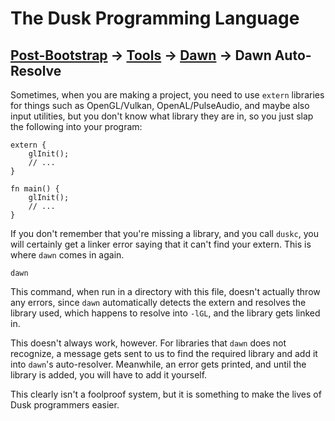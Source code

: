 # The Dusk Programming Language

## [Post-Bootstrap](../../README.md) -> [Tools](../README.md) -> [Dawn](README.md) -> Dawn Auto-Resolve

Sometimes, when you are making a project, you need to use `extern` libraries for things such as OpenGL/Vulkan, OpenAL/PulseAudio, and maybe also input utilities, but you don't know what library they are in, so you just slap the following into your program:

```dusk
extern {
    glInit();
    // ...
}

fn main() {
    glInit();
    // ...
}
```

If you don't remember that you're missing a library, and you call `duskc`, you will certainly get a linker error saying that it can't find your extern. This is where `dawn` comes in again.

    dawn

This command, when run in a directory with this file, doesn't actually throw any errors, since `dawn` automatically detects the extern and resolves the library used, which happens to resolve into `-lGL`, and the library gets linked in.

This doesn't always work, however. For libraries that `dawn` does not recognize, a message gets sent to us to find the required library and add it into `dawn`'s auto-resolver. Meanwhile, an error gets printed, and until the library is added, you will have to add it yourself.

This clearly isn't a foolproof system, but it is something to make the lives of Dusk programmers easier.
